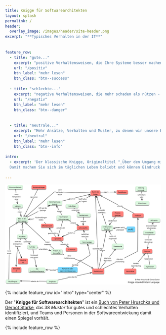 ```yaml
---
title: Knigge für Softwarearchitekten
layout: splash
permalink: /
header:
  overlay_image: /images/header/site-header.png
excerpt: "**Typisches Verhalten in der IT**"


feature_row:
  - title: "gute..."
    excerpt: "positive Verhaltensweisen, die Ihre Systeme besser machen und Ihre Projekte voran bringen."
    url: "/positiv"
    btn_label: "mehr lesen"
    btn_class: "btn--success"

  - title: "schlechte..."
    excerpt: "negative Verhaltensweisen, die mehr schaden als nützen - aber teilweise auf den ersten Blick ganz anders wirken."
    url: "/negativ"
    btn_label: "mehr lesen"
    btn_class: "btn--danger"


  - title: "neutrale..."
    excerpt: "Mehr Ansätze, Verhalten und Muster, zu denen wir unsere Erfahrung mit Ihnen teilen möchten."
    url: "/neutral"
    btn_label: "mehr lesen"
    btn_class: "btn--info"

intro:
  - excerpt: 'Der klassische Knigge, Originaltitel "_Über den Umgang mit Menschen_" beschreibt Umgangsformen unter Menschen, insbesondere die _guten Manieren_: Sie sollen nicht mit vollem Mund bei Tisch sprechen, nicht die Finger ablecken, alten Damen über die Straße helfen und so weiter.
  Damit machen Sie sich im täglichen Leben beliebt und können Eindruck schinden. Zur Berufslaufbahn von Softwarearchitekten hingegen schweigt die klassische Benimmliteratur.'

---
```


![](/images/pattern-language/Knigge-Pattern-Language-4-Site.png)

{% include feature_row id="intro" type="center" %}


Der "**Knigge für Softwarearchitekten**" ist ein [Buch von Peter Hruschka und Gernot Starke](https://www.amazon.de/Knigge-für-Softwarearchitekten-Peter-Hruschka/dp/3868028064), das 38 _Muster_ für gutes und schlechtes Verhalten identifiziert, und
Teams und Personen in der Softwareentwickung damit einen Spiegel vorhält.

{% include feature_row %}
